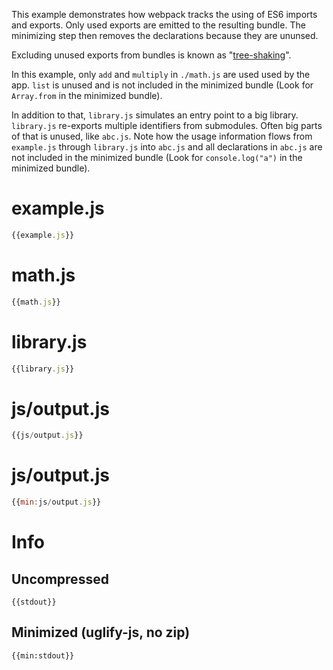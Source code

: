 This example demonstrates how webpack tracks the using of ES6 imports and exports. Only used exports are emitted to the resulting bundle. The minimizing step then removes the declarations because they are ununsed. 

Excluding unused exports from bundles is known as "[tree-shaking](http://www.2ality.com/2015/12/webpack-tree-shaking.html)".

In this example, only `add` and `multiply` in `./math.js` are used used by the app. `list` is unused and is not included in the minimized bundle (Look for `Array.from` in the minimized bundle).

In addition to that, `library.js` simulates an entry point to a big library. `library.js` re-exports multiple identifiers from submodules. Often big parts of that is unused, like `abc.js`. Note how the usage information flows from `example.js` through `library.js` into `abc.js` and all declarations in `abc.js` are not included in the minimized bundle (Look for `console.log("a")` in the minimized bundle).

# example.js

``` javascript
{{example.js}}
```

# math.js

``` javascript
{{math.js}}
```

# library.js

``` javascript
{{library.js}}
```

# js/output.js

``` javascript
{{js/output.js}}
```

# js/output.js

``` javascript
{{min:js/output.js}}
```

# Info

## Uncompressed

```
{{stdout}}
```

## Minimized (uglify-js, no zip)

```
{{min:stdout}}
```
